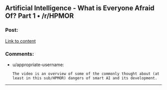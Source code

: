 ## Artificial Intelligence - What is Everyone Afraid Of? Part 1 • /r/HPMOR

### Post:

[Link to content](https://www.reddit.com/r/HPMOR/comments/59kcul/artificial_intelligence_what_is_everyone_afraid/)

### Comments:

- u/appropriate-username:
  ```
  The video is an overview of some of the commonly thought about (at least in this sub/HPMOR) dangers of smart AI and its development.
  ```

---

